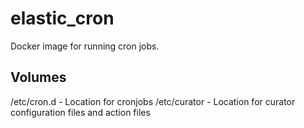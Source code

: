 # elastic_cron
Docker image for running cron jobs.

## Volumes
/etc/cron.d - Location for cronjobs
/etc/curator - Location for curator configuration files and action files
